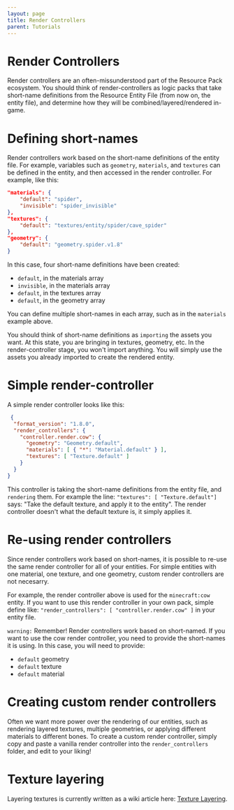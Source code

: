 ```yaml
---
layout: page
title: Render Controllers
parent: Tutorials
---
```


# Render Controllers

Render controllers are an often-missunderstood part of the Resource Pack ecosystem. You should think of render-controllers as logic packs that take short-name definitions from the Resource Entity File (from now on, the entity file), and determine how they will be combined/layered/rendered in-game.

# Defining short-names

Render controllers work based on the short-name definitions of the entity file. For example, variables such as `geometry`, `materials`, and `textures` can be defined in the entity, and then accessed in the render controller. For example, like this:

```json
"materials": {
    "default": "spider",
    "invisible": "spider_invisible"
},
"textures": {
    "default": "textures/entity/spider/cave_spider"
},
"geometry": {
    "default": "geometry.spider.v1.8"
}
```

In this case, four short-name definitions have been created:
 - `default`, in the materials array
 - `invisible`, in the materials array
 - `default`, in the textures array
 - `default`, in the geometry array

You can define multiple short-names in each array, such as in the `materials` example above. 

You should think of short-name definitions as `importing` the assets you want. At this state, you are bringing in textures, geometry, etc. In the render-controller stage, you won't import anything. You will simply use the assets you already imported to create the rendered entity.

# Simple render-controller 

A simple render controller looks like this:

```json
 {
  "format_version": "1.8.0",
  "render_controllers": {
    "controller.render.cow": {
      "geometry": "Geometry.default",
      "materials": [ { "*": "Material.default" } ],
      "textures": [ "Texture.default" ]
    }
  }
}
```

This controller is taking the short-name definitions from the entity file, and `rendering` them. For example the line: `"textures": [ "Texture.default"]` says: "Take the default texture, and apply it to the entity". The render controller doesn't what the default texture is, it simply applies it.

# Re-using render controllers

Since render controllers work based on short-names, it is possible to re-use the same render controller for all of your entities. For simple entities with one material, one texture, and one geometry, custom render controllers are not necesarry. 

For example, the render controller above is used for the `minecraft:cow` entity. If you want to use this render controller in your own pack, simple define like: `"render_controllers": [ "controller.render.cow" ]` in your entity file.

`warning:` Remember! Render controllers work based on short-named. If you want to use the cow render controller, you need to provide the short-names it is using. In this case, you will need to provide:
 - `default` geometry
 - `default` texture
 - `default` material

 # Creating custom render controllers

 Often we want more power over the rendering of our entities, such as rendering layered textures, multiple geometries, or applying different materials to different bones. To create a custom render controller, simply copy and paste a vanilla render controller into the `render_controllers` folder, and edit to your liking!

 # Texture layering

 Layering textures is currently written as a wiki article here: [Texture Layering](https://wiki.bedrock.dev/tutorials/texture_layering.html).

